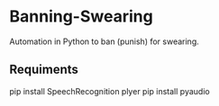 # Banning-Swearing
Automation in Python to ban (punish) for swearing.

## Requiments
pip install SpeechRecognition plyer
pip install pyaudio
